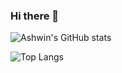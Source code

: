 ### Hi there 👋

![Ashwin's GitHub stats](https://github-readme-stats.vercel.app/api?username=ashwinvaidya17&show_icons=true&theme=tokyonight)

![Top Langs](https://github-readme-stats.vercel.app/api/top-langs/?username=ashwinvaidya17&layout=compact&theme=tokyonight)
